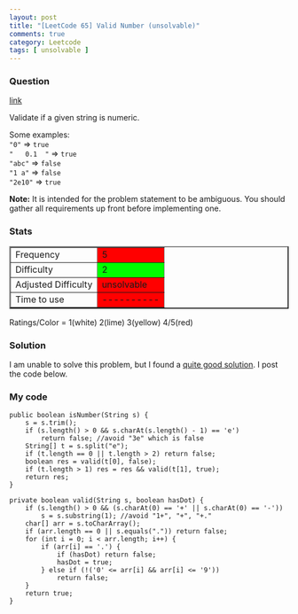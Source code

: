 ```yaml
---
layout: post
title: "[LeetCode 65] Valid Number (unsolvable)"
comments: true
category: Leetcode
tags: [ unsolvable ]
---
```


### Question 

[link](http://oj.leetcode.com/problems/valid-number/)

<div class="question-content">
            <p></p><p>Validate if a given string is numeric.</p>

<p>
Some examples:<br>
<code>"0"</code> =&gt; <code>true</code><br>
<code>"   0.1  "</code> =&gt; <code>true</code><br>
<code>"abc"</code> =&gt; <code>false</code><br>
<code>"1 a"</code> =&gt; <code>false</code><br>
<code>"2e10"</code> =&gt; <code>true</code><br>
</p>

<p><b>Note:</b> It is intended for the problem statement to be ambiguous. You should gather all requirements up front before implementing one.
</p><p></p>
          </div>

### Stats

<table border="2">
	<tr>
		<td>Frequency</td>
		<td bgcolor="red">5</td>
	</tr>
	<tr>
		<td>Difficulty</td>
		<td bgcolor="lime">2</td>
	</tr>
	<tr>
		<td>Adjusted Difficulty</td>
		<td bgcolor="red">unsolvable</td>
	</tr>
	<tr>
		<td>Time to use</td>
		<td bgcolor="red">----------</td>
	</tr>
</table>

Ratings/Color = 1(white) 2(lime) 3(yellow) 4/5(red)

### Solution

I am unable to solve this problem, but I found a [quite good solution](http://leetcodenotes.wordpress.com/2013/11/23/leetcode-valid-number/). I post the code below. 

### My code

    public boolean isNumber(String s) {
        s = s.trim(); 
        if (s.length() > 0 && s.charAt(s.length() - 1) == 'e')
            return false; //avoid "3e" which is false
        String[] t = s.split("e");
        if (t.length == 0 || t.length > 2) return false;
        boolean res = valid(t[0], false);
        if (t.length > 1) res = res && valid(t[1], true);
        return res;
    }

    private boolean valid(String s, boolean hasDot) {
        if (s.length() > 0 && (s.charAt(0) == '+' || s.charAt(0) == '-')) 
            s = s.substring(1); //avoid "1+", "+", "+."
        char[] arr = s.toCharArray();
        if (arr.length == 0 || s.equals(".")) return false;
        for (int i = 0; i < arr.length; i++) {
            if (arr[i] == '.') {
                if (hasDot) return false;
                hasDot = true;
            } else if (!('0' <= arr[i] && arr[i] <= '9'))
                return false;
        }
        return true;
    }

